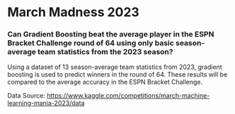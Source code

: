 # March Madness 2023
### Can Gradient Boosting beat the average player in the ESPN Bracket Challenge round of 64 using only basic season-average team statistics from the 2023 season? 


Using a dataset of 13 season-average team statistics from 2023, gradient boosting is used to predict winners in the round of 64. These results will be compared to the average accuracy in the ESPN Bracket Challenge. 


Data Source: https://www.kaggle.com/competitions/march-machine-learning-mania-2023/data
